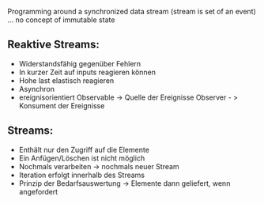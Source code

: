 Programming around a synchronized data stream (stream is set of an event) … no concept of immutable state

## Reaktive Streams:
- Widerstandsfähig gegenüber Fehlern
- In kurzer Zeit auf inputs reagieren können
- Hohe last elastisch reagieren
- Asynchron
- ereignisorientiert
  Observable -> Quelle der Ereignisse
  Observer - > Konsument der Ereignisse

## Streams:
- Enthält nur den Zugriff auf die Elemente
- Ein Anfügen/Löschen ist nicht möglich
- Nochmals verarbeiten -> nochmals neuer Stream
- Iteration erfolgt innerhalb des Streams
- Prinzip der Bedarfsauswertung -> Elemente dann geliefert, wenn angefordert